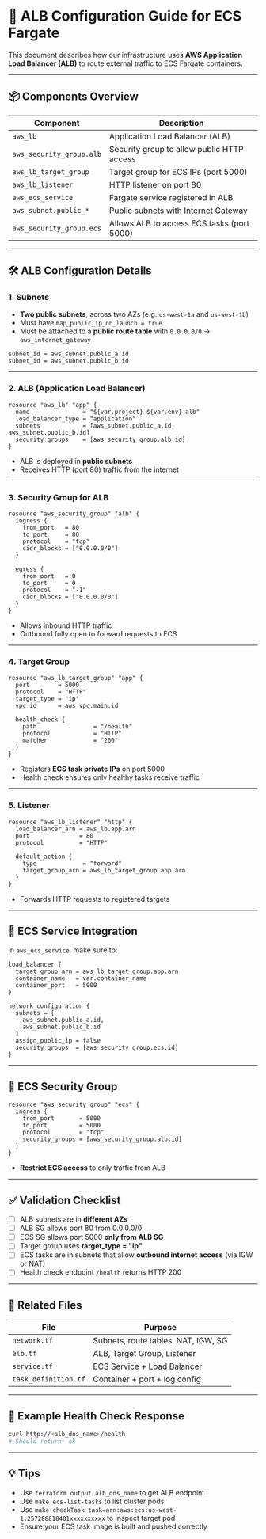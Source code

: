 
# 📘 ALB Configuration Guide for ECS Fargate

This document describes how our infrastructure uses **AWS Application Load Balancer (ALB)** to route external traffic to ECS Fargate containers.

---

## 📦 Components Overview

| Component               | Description |
|------------------------|-------------|
| `aws_lb`               | Application Load Balancer (ALB) |
| `aws_security_group.alb` | Security group to allow public HTTP access |
| `aws_lb_target_group`  | Target group for ECS IPs (port 5000) |
| `aws_lb_listener`      | HTTP listener on port 80 |
| `aws_ecs_service`      | Fargate service registered in ALB |
| `aws_subnet.public_*`  | Public subnets with Internet Gateway |
| `aws_security_group.ecs` | Allows ALB to access ECS tasks (port 5000) |

---

## 🛠 ALB Configuration Details

### 1. Subnets

- **Two public subnets**, across two AZs (e.g. `us-west-1a` and `us-west-1b`)
- Must have `map_public_ip_on_launch = true`
- Must be attached to a **public route table** with `0.0.0.0/0` → `aws_internet_gateway`

```hcl
subnet_id = aws_subnet.public_a.id
subnet_id = aws_subnet.public_b.id
````

---

### 2. ALB (Application Load Balancer)

```hcl
resource "aws_lb" "app" {
  name               = "${var.project}-${var.env}-alb"
  load_balancer_type = "application"
  subnets            = [aws_subnet.public_a.id, aws_subnet.public_b.id]
  security_groups    = [aws_security_group.alb.id]
}
```

* ALB is deployed in **public subnets**
* Receives HTTP (port 80) traffic from the internet

---

### 3. Security Group for ALB

```hcl
resource "aws_security_group" "alb" {
  ingress {
    from_port   = 80
    to_port     = 80
    protocol    = "tcp"
    cidr_blocks = ["0.0.0.0/0"]
  }

  egress {
    from_port   = 0
    to_port     = 0
    protocol    = "-1"
    cidr_blocks = ["0.0.0.0/0"]
  }
}
```

* Allows inbound HTTP traffic
* Outbound fully open to forward requests to ECS

---

### 4. Target Group

```hcl
resource "aws_lb_target_group" "app" {
  port        = 5000
  protocol    = "HTTP"
  target_type = "ip"
  vpc_id      = aws_vpc.main.id

  health_check {
    path                = "/health"
    protocol            = "HTTP"
    matcher             = "200"
  }
}
```

* Registers **ECS task private IPs** on port 5000
* Health check ensures only healthy tasks receive traffic

---

### 5. Listener

```hcl
resource "aws_lb_listener" "http" {
  load_balancer_arn = aws_lb.app.arn
  port              = 80
  protocol          = "HTTP"

  default_action {
    type             = "forward"
    target_group_arn = aws_lb_target_group.app.arn
  }
}
```

* Forwards HTTP requests to registered targets

---

## 🔄 ECS Service Integration

In `aws_ecs_service`, make sure to:

```hcl
load_balancer {
  target_group_arn = aws_lb_target_group.app.arn
  container_name   = var.container_name
  container_port   = 5000
}

network_configuration {
  subnets = [
    aws_subnet.public_a.id,
    aws_subnet.public_b.id
  ]
  assign_public_ip = false
  security_groups  = [aws_security_group.ecs.id]
}
```

---

## 🔐 ECS Security Group

```hcl
resource "aws_security_group" "ecs" {
  ingress {
    from_port       = 5000
    to_port         = 5000
    protocol        = "tcp"
    security_groups = [aws_security_group.alb.id]
  }
}
```

* **Restrict ECS access** to only traffic from ALB

---

## ✅ Validation Checklist

* [ ] ALB subnets are in **different AZs**
* [ ] ALB SG allows port 80 from 0.0.0.0/0
* [ ] ECS SG allows port 5000 **only from ALB SG**
* [ ] Target group uses **target\_type = "ip"**
* [ ] ECS tasks are in subnets that allow **outbound internet access** (via IGW or NAT)
* [ ] Health check endpoint `/health` returns HTTP 200

---

## 📄 Related Files

| File                 | Purpose                             |
| -------------------- | ----------------------------------- |
| `network.tf`         | Subnets, route tables, NAT, IGW, SG |
| `alb.tf`             | ALB, Target Group, Listener         |
| `service.tf`         | ECS Service + Load Balancer         |
| `task_definition.tf` | Container + port + log config       |

---

## 📘 Example Health Check Response

```bash
curl http://<alb_dns_name>/health
# Should return: ok
```

---

## 💡 Tips

* Use `terraform output alb_dns_name` to get ALB endpoint
* Use `make ecs-list-tasks` to list cluster pods
* Use `make checkTask task=arn:aws:ecs:us-west-1:257288818401xxxxxxxxxx` to inspect target pod
* Ensure your ECS task image is built and pushed correctly

 